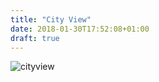 ```yaml
---
title: "City View"
date: 2018-01-30T17:52:08+01:00
draft: true
---
```


![cityview](../img/cityview.jpeg)